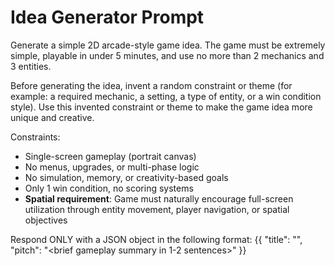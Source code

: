 # Idea Generator Prompt

Generate a simple 2D arcade-style game idea. The game must be extremely simple, playable in under 5 minutes, and use no more than 2 mechanics and 3 entities.

Before generating the idea, invent a random constraint or theme (for example: a required mechanic, a setting, a type of entity, or a win condition style). Use this invented constraint or theme to make the game idea more unique and creative.

Constraints:
- Single-screen gameplay (portrait canvas)
- No menus, upgrades, or multi-phase logic
- No simulation, memory, or creativity-based goals
- Only 1 win condition, no scoring systems
- **Spatial requirement**: Game must naturally encourage full-screen utilization through entity movement, player navigation, or spatial objectives

Respond ONLY with a JSON object in the following format:
{{
  "title": "<short game title>",
  "pitch": "<brief gameplay summary in 1-2 sentences>"
}}